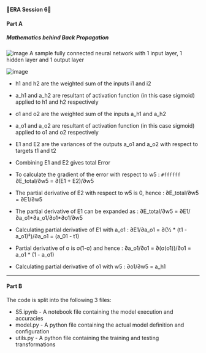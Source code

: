 &#x1F537;**ERA Session 6**&#x1F537;

#### **Part A**

##### **Mathematics behind Back Propagation**

![image](https://github.com/nanekja/tsai/assets/12238843/2423f84c-1331-41dc-8d3a-83a0d4f704b9)
A sample fully connected neural network with 1 input layer, 1 hidden layer and 1 output layer

![image](https://github.com/nanekja/tsai/assets/12238843/8e196cc3-676b-4f5b-b0f8-2ce9828a3fb9)

* h1 and h2 are the weighted sum of the inputs i1 and i2	
* a_h1 and a_h2 are resultant of activation function (in this case sigmoid) applied to h1 and h2 respectively	
* o1 and o2 are the weighted sum of the inputs a_h1 and a_h2	
* a_o1 and a_o2 are resultant of activation function (in this case sigmoid) applied to o1 and o2 respectively	
* E1 and E2 are the variances of the outputs a_o1 and a_o2 with respect to targets t1 and t2	
* Combining E1 and E2 gives total Error	

* To calculate the gradient of the error with respect to w5   :						`#ffffff` ∂E_total/∂w5 = ∂(E1 + E2)/∂w5 
* The partial derivative of E2 with respect to w5 is 0, hence :						∂E_total/∂w5 = ∂E1/∂w5	
* The partial derivative of E1 can be expanded as             :						∂E_total/∂w5 = ∂E1/∂a_o1*∂a_o1/∂o1*∂o1/∂w5	
* Calculating partial derivative of E1 with a_o1              :						∂E1/∂a_o1 =  ∂(½ * (t1 - a_o1)²)/∂a_o1 = (a_01 - t1)	
* Partial derivative of σ is σ(1-σ) and hence                 :						∂a_o1/∂o1 =  ∂(σ(o1))/∂o1 = a_o1 * (1 - a_o1)	
* Calculating partial derivative of o1 with w5                :						∂o1/∂w5 = a_h1	




---------------------------------------------------------------------------------------------------------------------------------------------------------------------
#### **Part B**

The code is split into the following 3 files:

* S5.ipynb - A notebook file containing the model execution and accuracies
* model.py - A python file containing the actual model definition and configuration
* utils.py - A python file containing the training and testing transformations
